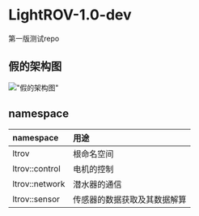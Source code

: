 # LightROV-1.0-dev
第一版测试repo

## 假的架构图
!["假的架构图"](../Plan4Spring/src/架构图.png)

## namespace
| namespace       | 用途 |
| :------------   | :----- |
| ltrov           | 根命名空间 |
| ltrov::control  | 电机的控制 |
| ltrov::network  | 潜水器的通信 |
| ltrov::sensor   | 传感器的数据获取及其数据解算 |